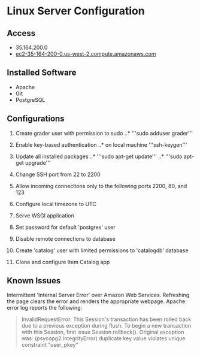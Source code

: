 # Linux Server Configuration

## Access
- 35.164.200.0
- [ec2-35-164-200-0.us-west-2.compute.amazonaws.com](http://ec2-35-164-200-0.us-west-2.compute.amazonaws.com)

## Installed Software
- Apache
- Git
- PostgreSQL

## Configurations
1. Create grader user with permission to sudo
..* '''sudo adduser grader'''

2. Enable key-based authentication
..* on local machine '''ssh-keygen'''

3. Update all installed packages
..* '''sudo apt-get update'''
..* '''sudo apt-get upgrade'''

4. Change SSH port from 22 to 2200
5. Allow incoming connections only to the following ports 2200, 80, and 123
6. Configure local timezone to UTC
7. Serve WSGI application
8. Set password for default 'postgres' user
9. Disable remote connections to database
10. Create 'catalog' user with limited permissions to 'catalogdb' database
11. Clone and configure Item Catalog app

## Known Issues
Intermittent 'Internal Server Error' over Amazon Web Services. Refreshing the page clears the error and renders the appropriate webpage. Apache error log reports the following:

> InvalidRequestError: This Session's transaction has been rolled back due to a previous exception during flush. To begin a new transaction with this Session, first issue Session.rollback(). Original exception was: (psycopg2.IntegrityError) duplicate key value violates unique constraint "user_pkey"
